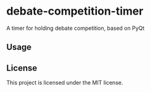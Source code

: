# debate-competition-timer
A timer for holding debate competition, based on PyQt

## Usage

## License
This project is licensed under the MIT license.
